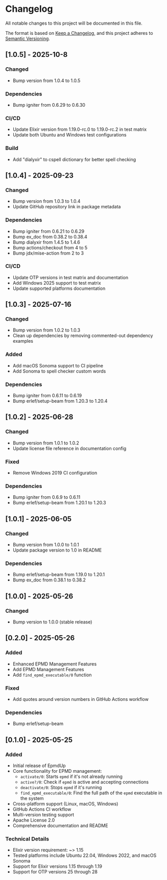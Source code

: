 # Changelog

All notable changes to this project will be documented in this file.

The format is based on [Keep a Changelog](https://keepachangelog.com/en/1.0.0/),
and this project adheres to [Semantic Versioning](https://semver.org/spec/v2.0.0.html).

## [1.0.5] - 2025-10-8

### Changed
- Bump version from 1.0.4 to 1.0.5

### Dependencies
- Bump igniter from 0.6.29 to 0.6.30

### CI/CD
- Update Elixir version from 1.19.0-rc.0 to 1.19.0-rc.2 in test matrix
- Update both Ubuntu and Windows test configurations

### Build
- Add "dialyxir" to cspell dictionary for better spell checking

## [1.0.4] - 2025-09-23

### Changed
- Bump version from 1.0.3 to 1.0.4
- Update GitHub repository link in package metadata

### Dependencies
- Bump igniter from 0.6.21 to 0.6.29
- Bump ex_doc from 0.38.2 to 0.38.4
- Bump dialyxir from 1.4.5 to 1.4.6
- Bump actions/checkout from 4 to 5
- Bump jdx/mise-action from 2 to 3

### CI/CD
- Update OTP versions in test matrix and documentation
- Add Windows 2025 support to test matrix
- Update supported platforms documentation

## [1.0.3] - 2025-07-16

### Changed
- Bump version from 1.0.2 to 1.0.3
- Clean up dependencies by removing commented-out dependency examples

### Added
- Add macOS Sonoma support to CI pipeline
- Add Sonoma to spell checker custom words

### Dependencies
- Bump igniter from 0.6.11 to 0.6.19
- Bump erlef/setup-beam from 1.20.3 to 1.20.4

## [1.0.2] - 2025-06-28

### Changed
- Bump version from 1.0.1 to 1.0.2
- Update license file reference in documentation config

### Fixed
- Remove Windows 2019 CI configuration

### Dependencies
- Bump igniter from 0.6.9 to 0.6.11
- Bump erlef/setup-beam from 1.20.1 to 1.20.3

## [1.0.1] - 2025-06-05

### Changed
- Bump version from 1.0.0 to 1.0.1
- Update package version to 1.0 in README

### Dependencies
- Bump erlef/setup-beam from 1.19.0 to 1.20.1
- Bump ex_doc from 0.38.1 to 0.38.2

## [1.0.0] - 2025-05-26

### Changed
- Bump version to 1.0.0 (stable release)

## [0.2.0] - 2025-05-26

### Added
- Enhanced EPMD Management Features
- Add EPMD Management Features
- Add `find_epmd_executable/0` function

### Fixed
- Add quotes around version numbers in GitHub Actions workflow

### Dependencies
- Bump erlef/setup-beam

## [0.1.0] - 2025-05-25

### Added
- Initial release of EpmdUp
- Core functionality for EPMD management:
  - `activate/0`: Starts `epmd` if it's not already running
  - `active?/0`: Check if `epmd` is active and accepting connections
  - `deactivate/0`: Stops `epmd` if it's running
  - `find_epmd_executable/0`: Find the full path of the `epmd` executable in the system
- Cross-platform support (Linux, macOS, Windows)
- GitHub Actions CI workflow
- Multi-version testing support
- Apache License 2.0
- Comprehensive documentation and README

### Technical Details
- Elixir version requirement: ~> 1.15
- Tested platforms include Ubuntu 22.04, Windows 2022, and macOS Sonoma
- Support for Elixir versions 1.15 through 1.19
- Support for OTP versions 25 through 28

